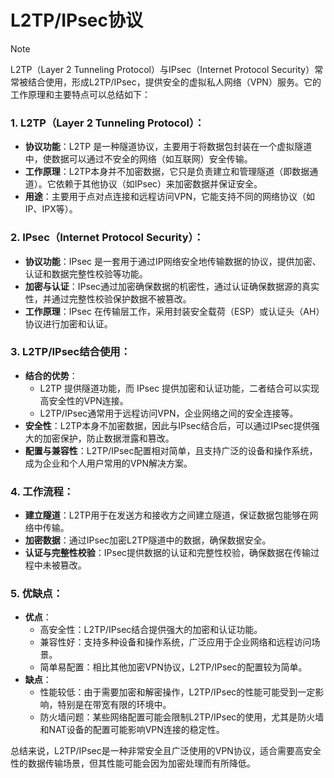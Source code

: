 # L2TP/IPsec协议

> [!note]
>
> L2TP（Layer 2 Tunneling Protocol）与IPsec（Internet Protocol Security）常常被结合使用，形成L2TP/IPsec，提供安全的虚拟私人网络（VPN）服务。它的工作原理和主要特点可以总结如下：

### 1. **L2TP（Layer 2 Tunneling Protocol）**：
   - **协议功能**：L2TP 是一种隧道协议，主要用于将数据包封装在一个虚拟隧道中，使数据可以通过不安全的网络（如互联网）安全传输。
   - **工作原理**：L2TP本身并不加密数据，它只是负责建立和管理隧道（即数据通道）。它依赖于其他协议（如IPsec）来加密数据并保证安全。
   - **用途**：主要用于点对点连接和远程访问VPN，它能支持不同的网络协议（如IP、IPX等）。

### 2. **IPsec（Internet Protocol Security）**：
   - **协议功能**：IPsec 是一套用于通过IP网络安全地传输数据的协议，提供加密、认证和数据完整性校验等功能。
   - **加密与认证**：IPsec通过加密确保数据的机密性，通过认证确保数据源的真实性，并通过完整性校验保护数据不被篡改。
   - **工作原理**：IPsec 在传输层工作，采用封装安全载荷（ESP）或认证头（AH）协议进行加密和认证。

### 3. **L2TP/IPsec结合使用**：
   - **结合的优势**：
     - L2TP 提供隧道功能，而 IPsec 提供加密和认证功能，二者结合可以实现高安全性的VPN连接。
     - L2TP/IPsec通常用于远程访问VPN，企业网络之间的安全连接等。
   - **安全性**：L2TP本身不加密数据，因此与IPsec结合后，可以通过IPsec提供强大的加密保护，防止数据泄露和篡改。
   - **配置与兼容性**：L2TP/IPsec配置相对简单，且支持广泛的设备和操作系统，成为企业和个人用户常用的VPN解决方案。

### 4. **工作流程**：
   - **建立隧道**：L2TP用于在发送方和接收方之间建立隧道，保证数据包能够在网络中传输。
   - **加密数据**：通过IPsec加密L2TP隧道中的数据，确保数据安全。
   - **认证与完整性校验**：IPsec提供数据的认证和完整性校验，确保数据在传输过程中未被篡改。

### 5. **优缺点**：
   - **优点**：
     - 高安全性：L2TP/IPsec结合提供强大的加密和认证功能。
     - 兼容性好：支持多种设备和操作系统，广泛应用于企业网络和远程访问场景。
     - 简单易配置：相比其他加密VPN协议，L2TP/IPsec的配置较为简单。
   - **缺点**：
     - 性能较低：由于需要加密和解密操作，L2TP/IPsec的性能可能受到一定影响，特别是在带宽有限的环境中。
     - 防火墙问题：某些网络配置可能会限制L2TP/IPsec的使用，尤其是防火墙和NAT设备的配置可能影响VPN连接的稳定性。

总结来说，L2TP/IPsec是一种非常安全且广泛使用的VPN协议，适合需要高安全性的数据传输场景，但其性能可能会因为加密处理而有所降低。